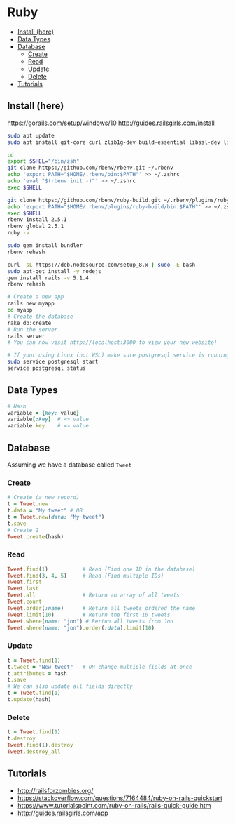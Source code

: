 # Ruby
<!-- MarkdownTOC -->

- [Install \(here\)](#install-here)
- [Data Types](#data-types)
- [Database](#database)
    - [Create](#create)
    - [Read](#read)
    - [Update](#update)
    - [Delete](#delete)
- [Tutorials](#tutorials)

<!-- /MarkdownTOC -->

## Install (here)
https://gorails.com/setup/windows/10
http://guides.railsgirls.com/install

```bash
sudo apt update
sudo apt install git-core curl zlib1g-dev build-essential libssl-dev libreadline-dev libyaml-dev libsqlite3-dev sqlite3 libxml2-dev libxslt1-dev libcurl4-openssl-dev python-software-properties libffi-dev

cd
export $SHEL="/bin/zsh"
git clone https://github.com/rbenv/rbenv.git ~/.rbenv
echo 'export PATH="$HOME/.rbenv/bin:$PATH"' >> ~/.zshrc
echo 'eval "$(rbenv init -)"' >> ~/.zshrc
exec $SHELL

git clone https://github.com/rbenv/ruby-build.git ~/.rbenv/plugins/ruby-build
echo 'export PATH="$HOME/.rbenv/plugins/ruby-build/bin:$PATH"' >> ~/.zshrc
exec $SHELL
rbenv install 2.5.1
rbenv global 2.5.1
ruby -v

sudo gem install bundler
rbenv rehash

curl -sL https://deb.nodesource.com/setup_8.x | sudo -E bash -
sudo apt-get install -y nodejs
gem install rails -v 5.1.4
rbenv rehash

# Create a new app
rails new myapp
cd myapp
# Create the database
rake db:create
# Run the server
rails server
# You can now visit http://localhost:3000 to view your new website!

# If your using Linux (not WSL) make sure postgresql service is running
sudo service postgresql start
service postgresql status
```

## Data Types
```ruby
# Hash
variable = {key: value}
variable[:key]  # => value
variable.key    # => value
```

## Database
Assuming we have a database called `Tweet`

### Create

```ruby
# Create (a new record)
t = Tweet.new
t.data = "My tweet" # OR
t = Tweet.new(data: "My tweet")
t.save
# Create 2
Tweet.create(hash)
```

### Read

```ruby
Tweet.find(1)           # Read (Find one ID in the database)
Tweet.find(3, 4, 5)     # Read (Find multiple IDs)
Tweet.first
Tweet.last
Tweet.all               # Return an array of all tweets
Tweet.count
Tweet.order(:name)      # Return all tweets ordered the name
Tweet.limit(10)         # Return the first 10 tweets
Tweet.where(name: "jon") # Rertun all tweets from Jon
Tweet.where(name: "jon").order(:data).limit(10)
```

### Update

```ruby
t = Tweet.find(1)
t.tweet = "New tweet"   # OR change multiple fields at once
t.attributes = hash
t.save
# We can also update all fields directly
t = Tweet.find(1)
t.update(hash)
```

### Delete

```ruby
t = Tweet.find(1)
t.destroy
Tweet.find(1).destroy
Tweet.destroy_all
```

## Tutorials
* http://railsforzombies.org/
* https://stackoverflow.com/questions/7164484/ruby-on-rails-quickstart
* https://www.tutorialspoint.com/ruby-on-rails/rails-quick-guide.htm
* http://guides.railsgirls.com/app

